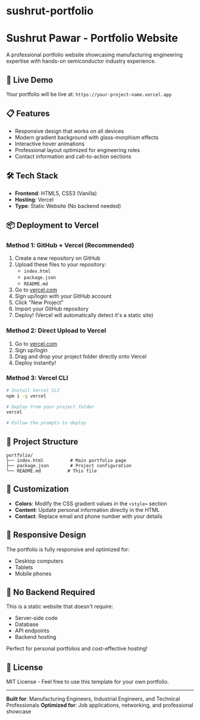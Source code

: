 # sushrut-portfolio
# Sushrut Pawar - Portfolio Website

A professional portfolio website showcasing manufacturing engineering expertise with hands-on semiconductor industry experience.

## 🚀 Live Demo
Your portfolio will be live at: `https://your-project-name.vercel.app`

## 📋 Features
- Responsive design that works on all devices
- Modern gradient background with glass-morphism effects
- Interactive hover animations
- Professional layout optimized for engineering roles
- Contact information and call-to-action sections

## 🛠️ Tech Stack
- **Frontend**: HTML5, CSS3 (Vanilla)
- **Hosting**: Vercel
- **Type**: Static Website (No backend needed)

## 📦 Deployment to Vercel

### Method 1: GitHub + Vercel (Recommended)
1. Create a new repository on GitHub
2. Upload these files to your repository:
   - `index.html`
   - `package.json`
   - `README.md`
3. Go to [vercel.com](https://vercel.com)
4. Sign up/login with your GitHub account
5. Click "New Project"
6. Import your GitHub repository
7. Deploy! (Vercel will automatically detect it's a static site)

### Method 2: Direct Upload to Vercel
1. Go to [vercel.com](https://vercel.com)
2. Sign up/login
3. Drag and drop your project folder directly onto Vercel
4. Deploy instantly!

### Method 3: Vercel CLI
```bash
# Install Vercel CLI
npm i -g vercel

# Deploy from your project folder
vercel

# Follow the prompts to deploy
```

## 📁 Project Structure
```
portfolio/
├── index.html          # Main portfolio page
├── package.json        # Project configuration
└── README.md          # This file
```

## 🎨 Customization
- **Colors**: Modify the CSS gradient values in the `<style>` section
- **Content**: Update personal information directly in the HTML
- **Contact**: Replace email and phone number with your details

## 📱 Responsive Design
The portfolio is fully responsive and optimized for:
- Desktop computers
- Tablets
- Mobile phones

## 🔧 No Backend Required
This is a static website that doesn't require:
- Server-side code
- Database
- API endpoints
- Backend hosting

Perfect for personal portfolios and cost-effective hosting!

## 📄 License
MIT License - Feel free to use this template for your own portfolio.

---
**Built for**: Manufacturing Engineers, Industrial Engineers, and Technical Professionals
**Optimized for**: Job applications, networking, and professional showcase